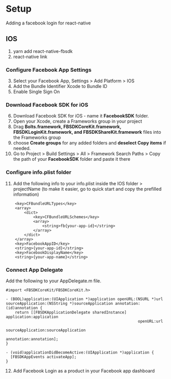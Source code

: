 # Setup
Adding a facebook login for react-native

## IOS
1. yarn add react-native-fbsdk
2. react-native link

### Configure Facebook App Settings
3. Select your Facebook App, Settings > Add Platform > IOS
4. Add the Bundle Identifier Xcode to Bundle ID
5. Enable Single Sign On

### Download Facebook SDK for iOS
6. Download Facebook SDK for iOS - name it **FacebookSDK** folder.
7. Open your Xcode, create a Frameworks group in your project
8. Drag **Bolts.framework, FBSDKCoreKit.framework, FBSDKLoginKit.framework, and FBSDKShareKit.framework** files into the Frameworks group
9. choose **Create groups** for any added folders and **deselect Copy items** if needed.
10. Go to Project > Build Settings > All > Framework Search Paths > Copy the path of your **FacebookSDK** folder and paste it there

### Configure info.plist folder

11. Add the following info to your info.plist inside the IOS folder > projectName (to make it easier, go to quick start and copy the prefilled information)

```
	<key>CFBundleURLTypes</key>
	<array>
		<dict>
			<key>CFBundleURLSchemes</key>
			<array>
				<string>fb{your-app-id}</string>
			</array>
		</dict>
	</array>
	<key>FacebookAppID</key>
	<string>{your-app-id}</string>
	<key>FacebookDisplayName</key>
	<string>{your-app-name}</string>
```

### Connect App Delegate
Add the following to your AppDelegate.m file. 

```
#import <FBSDKCoreKit/FBSDKCoreKit.h>

- (BOOL)application:(UIApplication *)application openURL:(NSURL *)url sourceApplication:(NSString *)sourceApplication annotation:(id)annotation {
    return [[FBSDKApplicationDelegate sharedInstance] application:application
                                                          openURL:url
                                                sourceApplication:sourceApplication
                                                       annotation:annotation];
}

- (void)applicationDidBecomeActive:(UIApplication *)application {
  [FBSDKAppEvents activateApp];
}
```

12. Add Facebook Login as a product in your Facebook app dashboard